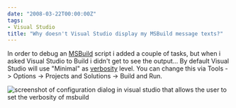 ```yaml
---
date: "2008-03-22T00:00:00Z"
tags:
- Visual Studio
title: "Why doesn't Visual Studio display my MSBuild message texts?"
---
```

In order to debug an [MSBuild](http://msdn2.microsoft.com/en-us/library/wea2sca5.aspx) script i added a couple of <Message> tasks, but when i asked Visual Studio to Build i didn't get to see the output... By default Visual Studio will use "Minimal" as [verbosity](http://msdn2.microsoft.com/en-us/library/ms164311.aspx) level. You can change this via Tools -> Options -> Projects and Solutions -> Build and Run.

![screenshot of configuration dialog in visual studio that allows the user to set the verbosity of msbuild](http://www.timvw.be/wp-content/images/msbuildverbosity.gif)
